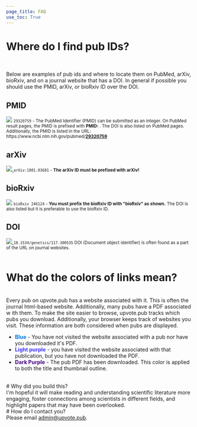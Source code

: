 ```yaml
---
page_title: FAQ
use_toc: True
---
```


# Where do I find pub IDs?
<br />

Below are examples of pub ids and where to locate them on PubMed, arXiv, bioRxiv, and on a journal website that has a DOI. In general if possible you should use the PMID, arXiv, or bioRxiv ID over the DOI.

## PMID 

<div class='row'>
    <div class='col-md-6'>
        <div class='thumbnail'>
            <a href='https://www.ncbi.nlm.nih.gov/pubmed/29320759' target='_blank'><img src='/static/img/guide/find-pmid.jpg' class='img-responsive'></a>
        <small><code>29320759</code> - The PubMed Identifier (PMID) can be submitted as an integer. On PubMed result pages, the PMID is prefixed with <strong>PMID: </strong>. The DOI is also listed on PubMed pages. Additionally, the PMID is listed in the URL: https://www.ncbi.nlm.nih.gov/pubmed/<a href='https://www.ncbi.nlm.nih.gov/pubmed/29320759'><strong>29320759</strong></a></small>
        </div>
    </div>
</div>

## arXiv

<div class='row'>
    <div class='col-md-6'>
        <div class='thumbnail'>
            <a href='http://www.genetics.org/content/208/1/283' target='_blank'>
                <img src='/static/img/guide/find-arxiv.jpg' class='img-responsive' />
            </a>
            <small><code>arXiv:1801.03681</code> - <strong>The arXiv ID must be prefixed with arXiv!</strong></small>
        </div>
    </div>
</div>

## bioRxiv

<div class='row'>
    <div class='col-md-6'>
        <div class='thumbnail'>
            <a href='https://www.biorxiv.org/collection/biochemistry' target='_blank'><img src='/static/img/guide/find-biorxiv.jpg' class='img-responsive'></a>
        <small><code>bioRxiv&nbsp;246124</code> - <strong>You must prefix the bioRxiv ID with "bioRxiv" as shown.</strong> The DOI is also listed but it is preferable to use the bioRxiv ID.</small>
        </div>
    </div>
</div>

## DOI

<div class='row'>
    <div class='col-md-6'>
        <div class='thumbnail'>
            <a href='http://www.genetics.org/content/208/1/283' target='_blank'>
                <img src='/static/img/guide/find-doi.jpg' class='img-responsive' />
            </a>
            <small><code>10.1534/genetics/117.300535</code> DOI (Document object identifier) is often found as a part of the URL on journal websites.</small>
        </div>
    </div>
</div>

<br />

# What do the colors of links mean?
<br />
Every pub on upvote.pub has a website associated with it. This is often the journal html-based website. Additionally, many pubs have a PDF associated w
ith them. To make the site easier to browse, upvote.pub tracks which pubs you download. Additionally, your browser keeps track of websites you visit. These information are both considered when pubs are displayed.

* <span style='color: #1484e4; font-weight: 800'>Blue</span> - You have not visited the website associated with a pub nor have you downloaded it's PDF.
* <span style='color: #5249fe; font-weight: 800'>Light purple</span> - you have visited the website associated with that publication, but you have not downloaded the PDF.
* <span style='color: #551a8b; font-weight: 800'>Dark Purple</span> - The pub PDF has been downloaded. This color is applied to both the title and thumbnail outline.

<br />
# Why did you build this?
<br />
I'm hopeful it will make reading and understanding scientific literature more engaging, foster connections among scientists in different fields, and highlight papers that may have been overlooked.

<br />
# How do I contact you?
<br />
Please email <a href='mailto:admin@upvote.pub'>admin@upvote.pub</a>.

